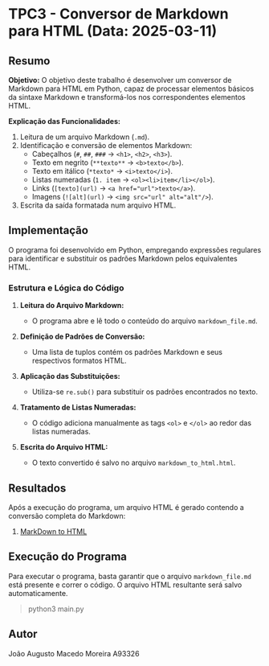 # TPC3 - Conversor de Markdown para HTML (Data: 2025-03-11)

## Resumo

**Objetivo:** O objetivo deste trabalho é desenvolver um conversor de Markdown para HTML em Python, capaz de processar elementos básicos da sintaxe Markdown e transformá-los nos correspondentes elementos HTML.

**Explicação das Funcionalidades:**
1. Leitura de um arquivo Markdown (`.md`).
2. Identificação e conversão de elementos Markdown:
   - Cabeçalhos (`#`, `##`, `###` → `<h1>`, `<h2>`, `<h3>`).
   - Texto em negrito (`**texto**` → `<b>texto</b>`).
   - Texto em itálico (`*texto*` → `<i>texto</i>`).
   - Listas numeradas (`1. item` → `<ol><li>item</li></ol>`).
   - Links (`[texto](url)` → `<a href="url">texto</a>`).
   - Imagens (`![alt](url)` → `<img src="url" alt="alt"/>`).
3. Escrita da saída formatada num arquivo HTML.

## Implementação

O programa foi desenvolvido em Python, empregando expressões regulares para identificar e substituir os padrões Markdown pelos equivalentes HTML.

### **Estrutura e Lógica do Código**

1. **Leitura do Arquivo Markdown:**
   - O programa abre e lê todo o conteúdo do arquivo `markdown_file.md`.

2. **Definição de Padrões de Conversão:**
   - Uma lista de tuplos contém os padrões Markdown e seus respectivos formatos HTML.

3. **Aplicação das Substituições:**
   - Utiliza-se `re.sub()` para substituir os padrões encontrados no texto.

4. **Tratamento de Listas Numeradas:**
   - O código adiciona manualmente as tags `<ol>` e `</ol>` ao redor das listas numeradas.

5. **Escrita do Arquivo HTML:**
   - O texto convertido é salvo no arquivo `markdown_to_html.html`.

## Resultados

Após a execução do programa, um arquivo HTML é gerado contendo a conversão completa do Markdown:
1. [MarkDown to HTML](markdown_to_html.html)

## Execução do Programa

Para executar o programa, basta garantir que o arquivo `markdown_file.md` está presente e correr o código. O arquivo HTML resultante será salvo automaticamente.

> python3 main.py

## Autor

João Augusto Macedo Moreira A93326

